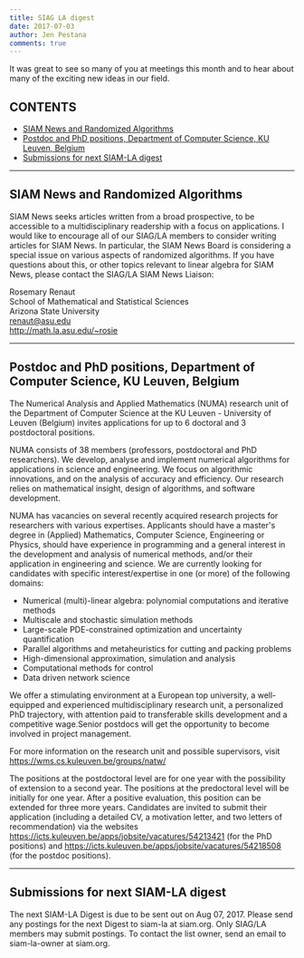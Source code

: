 ```yaml
---
title: SIAG LA digest
date: 2017-07-03
author: Jen Pestana
comments: true
---
```




It was great to see so many of you at meetings this month and to hear about many of the exciting new ideas in our field.

## CONTENTS

- [SIAM News and Randomized Algorithms](#nav0)
- [Postdoc and PhD positions, Department of Computer Science, KU Leuven, Belgium](#nav1)
- [Submissions for next SIAM-LA digest](#nav2)

---------------

## <a name="nav0">SIAM News and Randomized Algorithms</a>


SIAM News seeks articles written from a broad prospective, to be
accessible to a multidisciplinary readership with a focus on
applications.  I would like to encourage all of our SIAG/LA members to
consider writing articles for SIAM News. In particular, the SIAM News
Board is considering a special issue on various aspects of randomized
algorithms. If you have questions about this, or other topics relevant
to linear algebra for SIAM News, please contact the SIAG/LA SIAM News
Liaison:  

Rosemary Renaut  
School of Mathematical and Statistical Sciences  
Arizona State University  
<renaut@asu.edu>  
<http://math.la.asu.edu/~rosie>      



---------------

## <a name="nav1">Postdoc and PhD positions, Department of Computer Science, KU Leuven, Belgium</a>

The Numerical Analysis and Applied Mathematics (NUMA) research unit of the Department of Computer Science at the KU Leuven - University of Leuven (Belgium) invites applications for up to 6 doctoral and 3 postdoctoral positions. 

NUMA consists of 38 members (professors, postdoctoral and PhD researchers).  We develop, analyse and implement numerical algorithms for applications in science and engineering. We focus on algorithmic innovations, and on the analysis of accuracy and efficiency. Our research relies on mathematical insight, design of algorithms, and software development.

NUMA has vacancies on several recently acquired research projects for researchers with various expertises. Applicants should have a master's degree in (Applied) Mathematics, Computer Science, Engineering or Physics, should have experience in programming and a general interest in the development and analysis of numerical methods, and/or their application in engineering and science.  We are currently looking for candidates with specific interest/expertise in one (or more) of the following domains:  

- Numerical (multi)-linear algebra: polynomial computations and iterative methods  
- Multiscale and stochastic simulation methods  
- Large-scale PDE-constrained optimization and uncertainty quantification  
- Parallel algorithms and metaheuristics for cutting and packing problems  
- High-dimensional approximation, simulation and analysis  
- Computational methods for control  
- Data driven network science  

We offer a stimulating environment at a European top university, a well-equipped and experienced multidisciplinary research unit, a personalized PhD trajectory, with attention paid to transferable skills development and a competitive wage.Senior postdocs will get the opportunity to become involved in project management.

For more information on the research unit and possible supervisors, visit
<https://wms.cs.kuleuven.be/groups/natw/>

The positions at the postdoctoral level are for one year with the possibility of extension to a second year. The positions at the predoctoral level will be initially for one year. After a positive evaluation, this position can be extended for three more years.
Candidates are invited to submit their application (including a detailed CV, a motivation letter, and two letters of recommendation) via the websites
<https://icts.kuleuven.be/apps/jobsite/vacatures/54213421> (for the PhD positions) and
<https://icts.kuleuven.be/apps/jobsite/vacatures/54218508> (for the postdoc positions).

---------------

## <a name="nav2">Submissions for next SIAM-LA digest</a>

The next SIAM-LA Digest is due to be sent out on Aug 07, 2017.
Please send any postings for the next Digest to siam-la at siam.org. 
Only SIAG/LA members may submit postings.  To contact the list owner, 
send an email to siam-la-owner at siam.org.

